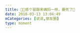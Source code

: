 ```yaml
---
title: 🍋🍯感个冒跟来姨妈一样，要死了🤧
date: 2018-03-13 13:04:49
mCategories: [说说,朋友圈]
type: moment
---
```


<div id="pics-20180313130449"></div>

<script>
var data = [
    {"link": "2018-03-13_000000.jpeg", "type": "shuoshuo"}
];
picsRender(data, "pics-20180313130449");
</script>

